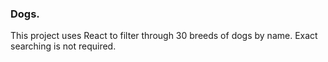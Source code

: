 ### Dogs.  
  
This project uses React to filter through 30 breeds of dogs by name. Exact searching is not required.